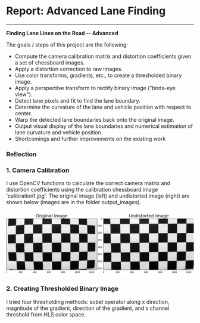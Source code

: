# **Report: Advanced Lane Finding** 

---

**Finding Lane Lines on the Road -- Advanced**

The goals / steps of this project are the following:
* Compute the camera calibration matrix and distortion coefficients given a set of chessboard images.
* Apply a distortion correction to raw images.
* Use color transforms, gradients, etc., to create a thresholded binary image.
* Apply a perspective transform to rectify binary image ("birds-eye view").
* Detect lane pixels and fit to find the lane boundary.
* Determine the curvature of the lane and vehicle position with respect to center.
* Warp the detected lane boundaries back onto the original image.
* Output visual display of the lane boundaries and numerical estimation of lane curvature and vehicle position.
* Shortcomings and further improvements on the existing work

### Reflection

### 1. Camera Calibration

I use OpenCV functions to calculate the correct camera matrix and distortion coefficients using the calibration chessboard image 'calibration1.jpg'. The original image (left) and undistorted image (right) are shown below (images are in the folder output_images).
<p float="left">
  <img src="/output_images/calibration1_undistorted.png" width="800" title="Fig. 1 Camera calibration"/>
</p>

### 2. Creating Thresholded Binary Image

I tried four thresholding methods: sobel operator along x direction, magnitude of the gradient, direction of the gradient, and s channel threshold from HLS color space. 
